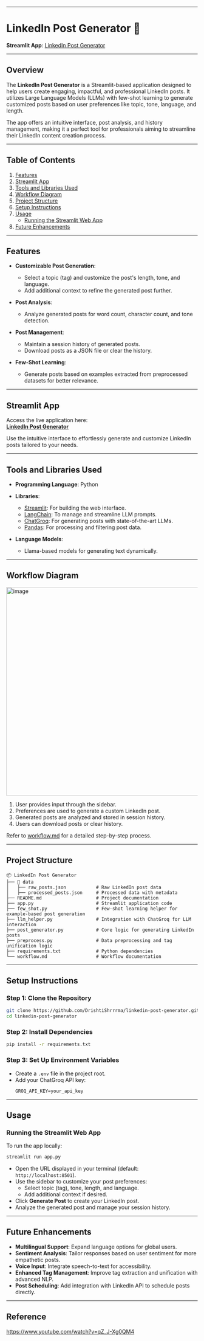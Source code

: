 
---

# LinkedIn Post Generator 🚀  

**Streamlit App**: [LinkedIn Post Generator](https://huggingface.co/spaces/DrishtiSharma/linkedin-post-generator)  

---

## Overview  

The **LinkedIn Post Generator** is a Streamlit-based application designed to help users create engaging, impactful, and professional LinkedIn posts. It utilizes Large Language Models (LLMs) with few-shot learning to generate customized posts based on user preferences like topic, tone, language, and length.  

The app offers an intuitive interface, post analysis, and history management, making it a perfect tool for professionals aiming to streamline their LinkedIn content creation process.  

---

## Table of Contents  

1. [Features](#features)  
2. [Streamlit App](#streamlit-app)  
3. [Tools and Libraries Used](#tools-and-libraries-used)  
4. [Workflow Diagram](#workflow-diagram)  
5. [Project Structure](#project-structure)  
6. [Setup Instructions](#setup-instructions)  
7. [Usage](#usage)  
    - [Running the Streamlit Web App](#running-the-streamlit-web-app)  
8. [Future Enhancements](#future-enhancements)  

---

## Features  

- **Customizable Post Generation**:  
  - Select a topic (tag) and customize the post's length, tone, and language.  
  - Add additional context to refine the generated post further.  

- **Post Analysis**:  
  - Analyze generated posts for word count, character count, and tone detection.  

- **Post Management**:  
  - Maintain a session history of generated posts.  
  - Download posts as a JSON file or clear the history.  

- **Few-Shot Learning**:  
  - Generate posts based on examples extracted from preprocessed datasets for better relevance.  

---

## Streamlit App  

Access the live application here:  
[**LinkedIn Post Generator**](https://huggingface.co/spaces/DrishtiSharma/linkedin-post-generator)  

Use the intuitive interface to effortlessly generate and customize LinkedIn posts tailored to your needs.  

---

## Tools and Libraries Used  

- **Programming Language**: Python  
- **Libraries**:  
  - [Streamlit](https://streamlit.io): For building the web interface.  
  - [LangChain](https://langchain.com): To manage and streamline LLM prompts.  
  - [ChatGroq](https://chatgroq.com): For generating posts with state-of-the-art LLMs.  
  - [Pandas](https://pandas.pydata.org): For processing and filtering post data.  

- **Language Models**:  
  - Llama-based models for generating text dynamically.  

---

## Workflow Diagram  

<img width="549" alt="image" src="https://github.com/user-attachments/assets/9f33e882-0fa3-4d0d-96fc-47e54a23bdf2">

1. User provides input through the sidebar.  
2. Preferences are used to generate a custom LinkedIn post.  
3. Generated posts are analyzed and stored in session history.  
4. Users can download posts or clear history.  

Refer to [workflow.md](workflow.md) for a detailed step-by-step process.  

---

## Project Structure  

```plaintext  
📦 LinkedIn Post Generator  
├── 📂 data  
│   ├── raw_posts.json           # Raw LinkedIn post data  
│   ├── processed_posts.json     # Processed data with metadata  
├── README.md                    # Project documentation  
├── app.py                       # Streamlit application code  
├── few_shot.py                  # Few-shot learning helper for example-based post generation  
├── llm_helper.py                # Integration with ChatGroq for LLM interaction  
├── post_generator.py            # Core logic for generating LinkedIn posts  
├── preprocess.py                # Data preprocessing and tag unification logic  
├── requirements.txt             # Python dependencies  
└── workflow.md                  # Workflow documentation  
```  

---

## Setup Instructions  

### Step 1: Clone the Repository  

```bash  
git clone https://github.com/DrishtiShrrrma/linkedin-post-generator.git  
cd linkedin-post-generator  
```  

### Step 2: Install Dependencies  

```bash  
pip install -r requirements.txt  
```  

### Step 3: Set Up Environment Variables  

- Create a `.env` file in the project root.  
- Add your ChatGroq API key:  
  ```plaintext  
  GROQ_API_KEY=your_api_key  
  ```  

---

## Usage  

### Running the Streamlit Web App  

To run the app locally:  

```bash  
streamlit run app.py  
```  

- Open the URL displayed in your terminal (default: `http://localhost:8501`).  
- Use the sidebar to customize your post preferences:
  - Select topic (tag), tone, length, and language.  
  - Add additional context if desired.  
- Click **Generate Post** to create your LinkedIn post.  
- Analyze the generated post and manage your session history.  

---

## Future Enhancements  

- **Multilingual Support**: Expand language options for global users.  
- **Sentiment Analysis**: Tailor responses based on user sentiment for more empathetic posts.  
- **Voice Input**: Integrate speech-to-text for accessibility.  
- **Enhanced Tag Management**: Improve tag extraction and unification with advanced NLP.  
- **Post Scheduling**: Add integration with LinkedIn API to schedule posts directly.  

---

## Reference

https://www.youtube.com/watch?v=qZ_J-Xg0QM4 
